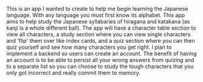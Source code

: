 This is an app I wanted to create to help me begin learning the Japanese language. With any language you must first know its alphabet. This app aims to help study the Japanese syllabaries of hiragana and katakana (as kanji is a whole different ball). The app will have a character table section to view all characters, a study section where you can view single characters and 'flip' them over like index cards, and a quiz section where you can then quiz yourself and see how many characters you get right. I plan to implement a backend so users can create an account. The benefit of having an account is to be able to persist all your wrong answers from quizing and to a separate list so you can choose to study the tough characters that you only got incorrect and really commit them to memory.
